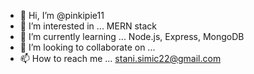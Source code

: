 - 👋 Hi, I’m @pinkipie11
- 👀 I’m interested in ... MERN stack
- 🌱 I’m currently learning ... Node.js, Express, MongoDB
- 💞️ I’m looking to collaborate on ... 
- 📫 How to reach me ... stani.simic22@gmail.com
